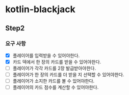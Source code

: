 # kotlin-blackjack

## Step2

### 요구 사항
- [x] 플레이어를 입력받을 수 있어야한다.
- [x] 카드 덱에서 한 장의 카드를 받을 수 있어야한다.
- [ ] 플레이어가 각각 카드를 2장 발급받아야한다.
- [ ] 플레이어가 한 장의 카드를 더 받을 지 선택할 수 있어야한다.
- [ ] 플레이어가 소지한 카드를 볼 수 있어야한다.
- [ ] 플레이어의 카드 점수를 계산할 수 있어야한다.
